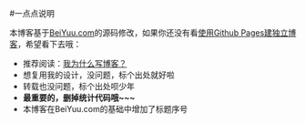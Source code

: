 #一点点说明

本博客基于[BeiYuu.com](http://beiyuu.com)的源码修改，如果你还没有看[使用Github Pages建独立博客](http://beiyuu.com/github-pages/)，希望看下去哦：

* 推荐阅读：[我为什么写博客？](http://beiyuu.com/why-blog/)
* 想复用我的设计，没问题，标个出处就好啦
* 转载也没问题，标个出处呗少年
* **最重要的，删掉统计代码哦~~~**
* 本博客在BeiYuu.com的基础中增加了标题序号

